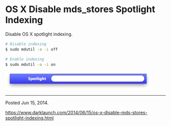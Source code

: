 # OS X Disable mds_stores Spotlight Indexing

Disable OS X spotlight indexing.

```bash
# Disable indexing
$ sudo mdutil -a -i off
```

```bash
# Enable indexing
$ sudo mdutil -a -i on
```

<img alt="" src="/img/uploads/2014-06/osx-spotlight.png" />

---

Posted Jun 15, 2014.

https://www.darklaunch.com/2014/06/15/os-x-disable-mds-stores-spotlight-indexing.html